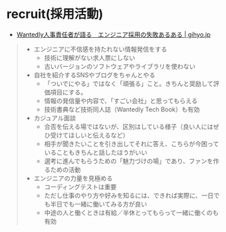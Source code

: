 # recruit(採用活動)

- [Wantedly人事責任者が語る　エンジニア採用の失敗あるある | gihyo.jp](https://gihyo.jp/article/2022/10/hiring-engineers)

> - エンジニアに不信感を持たれない情報発信をする
>   - 技術に理解がない求人票にしない
>   - 古いバージョンのソフトウェアやライブラリを使わない
> - 自社を紹介するSNSやブログをちゃんとやる
>   - 「⁠ついでにやる」ではなく「頑張る」こと。きちんと奨励して評価項目にする。
>   - 情報の発信量や内容で、「⁠すごい会社」と思ってもらえる
>   - 技術書典など技術同人誌（Wantedly Tech Book）も有効
> - カジュアル面談
>   - 合否を伝える場ではないが、区別はしている様子（良い人にはぜひ受けてほしいと伝えるなど）
>   - 相手が聞きたいことを引き出してそれに答え、こちらが今困っていることもきちんと話したほうがいい
>   - 選考に進んでもらうための「魅力づけの場」であり、ファンを作るための活動
> - エンジニアの力量を見極める
>   - コーディングテストは重要
>   - ただし仕事のやり方や好みを知るには、できれば実際に、一日でも半日でも一緒に働いてみる方が良い
>   - 中途の人と働くときは有給／半休とってもらって一緒に働くのも有効